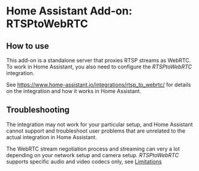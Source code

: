 # Home Assistant Add-on: RTSPtoWebRTC

## How to use

This add-on is a standalone server that proxies RTSP streams as WebRTC. To work
in Home Assistant, you also need to configure the *RTSPtoWebRTC* integration.

See https://www.home-assistant.io/integrations/rtsp_to_webrtc/ for details on the integration and how it works in Home Assistant.

## Troubleshooting

The integration may not work for your particular setup, and Home Assistant cannot support and troubleshoot user problems that are unrelated to the actual integration in Home Assistant.

The WebRTC stream negotiation process and streaming can very a lot depending on your network setup and camera setup. *RTSPtoWebRTC* supports specific audio and video codecs only, see [Limitations](https://github.com/deepch/RTSPtoWebRTC#limitations)
